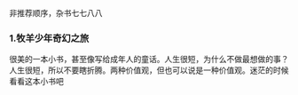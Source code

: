 非推荐顺序，杂书七七八八  
### 1.牧羊少年奇幻之旅
很美的一本小书，甚至像写给成年人的童话。人生很短，为什么不做最想做的事？人生很短，所以不要瞎折腾。两种价值观，但也可以说是一种价值观。迷茫的时候看看这本小书吧

